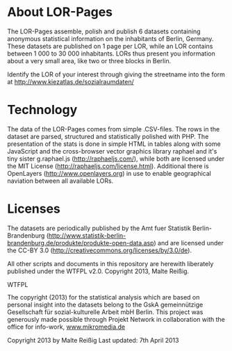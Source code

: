 # About LOR-Pages

The LOR-Pages assemble, polish and publish 6 datasets containing anonymous statistical information on the inhabitants of Berlin, Germany. These datasets are published on 1 page per LOR, while an LOR contains between 1 000 to 30 000 inhabitants. LORs thus present you information about a very small area, like two or three blocks in Berlin.

Identify the LOR of your interest through giving the streetname into the form at http://www.kiezatlas.de/sozialraumdaten/

# Technology

The data of the LOR-Pages comes from simple .CSV-files. The rows in the dataset are parsed, structured and statistically polished with PHP. The presentation of the stats is done in simple HTML in tables along with some JavaScript and the cross-browser vector graphics library raphael and it's tiny sister g.raphael.js (http://raphaeljs.com/), while both are licensed under the MIT License (http://raphaeljs.com/license.html). Additional there is OpenLayers (http://www.openlayers.org) in use to enable geographical naviation between all available LORs.

# Licenses

The datasets are periodically published by the Amt fuer Statistik Berlin-Brandenburg (http://www.statistik-berlin-brandenburg.de/produkte/produkte-open-data.asp) and are licensed under the CC-BY 3.0 (http://creativecommons.org/licenses/by/3.0/de).

All other scripts and documents in this repository are herewith liberately published under the WTFPL v2.0. Copyright 2013, Malte Reißig.

<a href="http://www.wtfpl.net/"><img src="http://www.wtfpl.net/wp-content/uploads/2012/12/wtfpl-badge-4.png" width="80" height="15" alt="WTFPL" /></a>

The copyright (2013) for the statistical analysis which are based on personal insight into the datasets belong to the GskA gemeinnützige Gesellschaft für sozial-kulturelle Arbeit mbH Berlin. This project was generously made possible through Projekt Network in collaboration with the office for info-work, www.mikromedia.de

Copyright 2013 by Malte Reißig
Last updated: 7th April 2013
